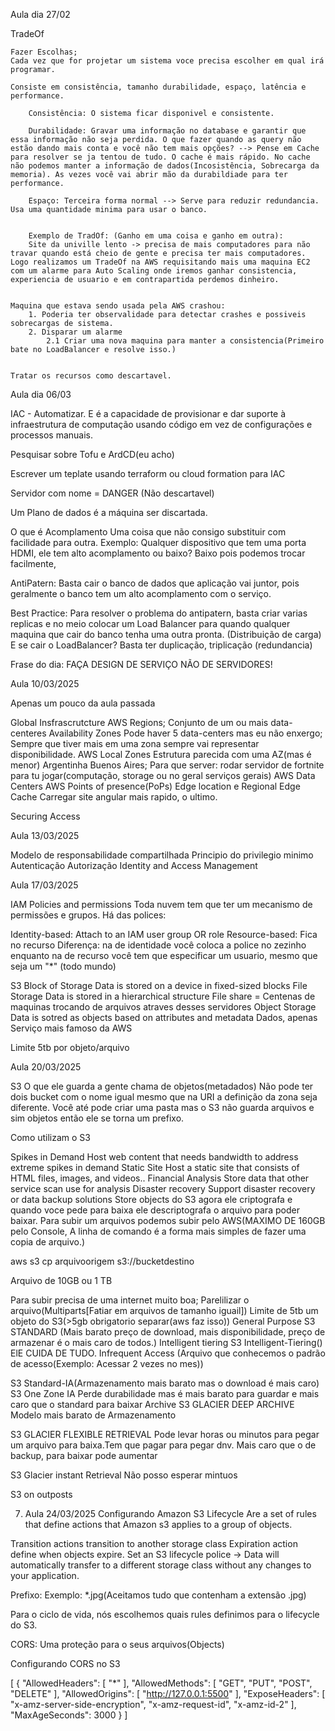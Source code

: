 Aula dia 27/02

TradeOf

    Fazer Escolhas;
    Cada vez que for projetar um sistema voce precisa escolher em qual irá programar.
    
    Consiste em consistência, tamanho durabilidade, espaço, latência e performance.

        Consistência: O sistema ficar disponivel e consistente.

        Durabilidade: Gravar uma informação no database e garantir que essa informação não seja perdida. O que fazer quando as query não estão dando mais conta e você não tem mais opções? --> Pense em Cache para resolver se ja tentou de tudo. O cache é mais rápido. No cache não podemos manter a informação de dados(Incosistência, Sobrecarga da memoria). As vezes você vai abrir mão da durabildiade para ter performance.

        Espaço: Terceira forma normal --> Serve para reduzir redundancia. Usa uma quantidade minima para usar o banco.


        Exemplo de TradOf: (Ganho em uma coisa e ganho em outra):
        Site da univille lento -> precisa de mais computadores para não travar quando está cheio de gente e precisa ter mais computadores. Logo realizamos um TradeOf na AWS requisitando mais uma maquina EC2 com um alarme para Auto Scaling onde iremos ganhar consistencia, experiencia de usuario e em contrapartida perdemos dinheiro.


    Maquina que estava sendo usada pela AWS crashou:
        1. Poderia ter observalidade para detectar crashes e possiveis sobrecargas de sistema.
        2. Disparar um alarme
            2.1 Criar uma nova maquina para manter a consistencia(Primeiro bate no LoadBalancer e resolve isso.) 


    Tratar os recursos como descartavel.



Aula dia 06/03

IAC - Automatizar. E é a capacidade de provisionar e dar suporte à infraestrutura de computação usando código em vez de configurações e processos manuais.

Pesquisar sobre Tofu e ArdCD(eu acho)

Escrever um teplate usando terraform ou cloud formation para IAC

Servidor com nome = DANGER (Não descartavel)

Um Plano de dados é a máquina ser discartada.

O que é Acomplamento
Uma coisa que não consigo substituir com facilidade para outra. Exemplo: Qualquer dispositivo que tem uma porta HDMI, ele tem alto acomplamento ou baixo? Baixo pois podemos trocar facilmente,

AntiPatern: Basta cair o banco de dados que aplicação vai juntor, pois geralmente o banco tem um alto acomplamento com o serviço.

Best Practice: Para resolver o problema do antipatern, basta criar varias replicas e no meio colocar um Load Balancer para quando qualquer maquina que cair do banco tenha uma outra pronta. (Distribuição de carga) E se cair o LoadBalancer? Basta ter duplicação, triplicação (redundancia)

Frase do dia:
FAÇA DESIGN DE SERVIÇO NÃO DE SERVIDORES!


Aula 10/03/2025

Apenas um pouco da aula passada

Global Insfrascrutcture
AWS Regions;
Conjunto de um ou mais data-centeres
Availability Zones
Pode haver 5 data-centers mas eu não enxergo;
Sempre que tiver mais em uma zona sempre vai representar disponibilidade.
AWS Local Zones
Estrutura parecida com uma AZ(mas é menor) Argentinha Buenos Aires; Para que server: rodar servidor de fortnite para tu jogar(computação, storage ou no geral serviços gerais)
AWS Data Centers
AWS Points of presence(PoPs)
Edge location e Regional Edge Cache
Carregar site angular mais rapido, o ultimo.

Securing Access

Aula 13/03/2025

Modelo de responsabilidade compartilhada
Principio do privilegio minimo
Autenticação
Autorização
Identity and Access Management

Aula 17/03/2025

IAM Policies and permissions
Toda nuvem tem que ter um mecanismo de permissões e grupos. Há das polices:

Identity-based: Attach to an IAM user group OR role
Resource-based: Fica no recurso
Diferença: na de identidade você coloca a police no zezinho enquanto na de recurso você tem que especificar um usuario, mesmo que seja um "*" (todo mundo)

S3
Block of Storage
Data is stored on a device in fixed-sized blocks
File Storage
Data is stored in a hierarchical structure
File share = Centenas de maquinas trocando de arquivos atraves desses servidores
Object Storage
Data is sotred as objects based on attributes and metadata
Dados, apenas
Serviço mais famoso da AWS

Limite 5tb por objeto/arquivo

Aula 20/03/2025

S3 O que ele guarda a gente chama de objetos(metadados) Não pode ter dois bucket com o nome igual mesmo que na URI a definição da zona seja diferente. Você até pode criar uma pasta mas o S3 não guarda arquivos e sim objetos então ele se torna um prefixo.

Como utilizam o S3

Spikes in Demand
Host web content that needs bandwidth to address extreme spikes in demand
Static Site
Host a static site that consists of HTML files, images, and videos..
Financial Analysis
Store data that other service scan use for analysis
Disaster recovery
Support disaster recovery or data backup solutions
Store objects do S3 agora ele criptografa e quando voce pede para baixa ele descriptografa o arquivo para poder baixar. Para subir um arquivos podemos subir pelo AWS(MAXIMO DE 160GB pelo Console, A linha de comando é a forma mais simples de fazer uma copia de arquivo.)

aws s3 cp arquivoorigem s3://bucketdestino

Arquivo de 10GB ou 1 TB

Para subir precisa de uma internet muito boa;
Parelilizar o arquivo(Multiparts[Fatiar em arquivos de tamanho iguail]) Limite de 5tb um objeto do S3(>5gb obrigatorio separar(aws faz isso))
General Purpose
S3 STANDARD (Mais barato preço de download, mais disponibilidade, preço de armazenar é o mais caro de todos.)
Intelligent tiering
S3 Intelligent-Tiering() ElE CUIDA DE TUDO.
Infrequent Access
(Arquivo que conhecemos o padrão de acesso(Exemplo: Acessar 2 vezes no mes))

S3 Standard-IA(Armazenamento mais barato mas o download é mais caro)
S3 One Zone IA
Perde durabilidade mas é mais barato para guardar e mais caro que o standard para baixar
Archive
S3 GLACIER DEEP ARCHIVE
Modelo mais barato de Armazenamento

S3 GLACIER FLEXIBLE RETRIEVAL
Pode levar horas ou minutos para pegar um arquivo para baixa.Tem que pagar para pegar dnv. Mais caro que o de backup, para baixar pode aumentar

S3 Glacier instant Retrieval
Não posso esperar mintuos

S3 on outposts

7. Aula 24/03/2025
Configurando Amazon S3 Lifecycle Are a set of rules that define actions that Amazon s3 applies to a group of objects.

Transition actions transition to another storage class
Expiration action define when objects expire.
Set an S3 lifecycle police -> Data will automatically transfer to a different storage class without any changes to your application.

Prefixo: Exemplo: *.jpg(Aceitamos tudo que contenham a extensão .jpg)

Para o ciclo de vida, nós escolhemos quais rules definimos para o lifecycle do S3.

CORS: Uma proteção para o seus arquivos(Objects)

Configurando CORS no S3

[
    {
        "AllowedHeaders": [
            "*"
        ],
        "AllowedMethods": [
            "GET",
            "PUT",
            "POST",
            "DELETE"
        ],
        "AllowedOrigins": [
            "http://127.0.0.1:5500"
        ],
        "ExposeHeaders": [
            "x-amz-server-side-encryption",
            "x-amz-request-id",
            "x-amz-id-2"
        ],
        "MaxAgeSeconds": 3000
    }
]
